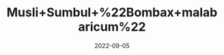 ---
title: 'Musli+Sumbul+%22Bombax+malabaricum%22'
date: '2022-09-05' 
metatag: '' 
inventory: '0' 
draft: false 
# meta description 
shortDescripton: ''
description: 'Herb'
longdescription: ''
featured: True
# product Price
price: '20.0'
# Product Short Description
shortDescription: ''
productID: 'C0B8092A-0D2D-ED11-9968-005056B3A416'
type: 'products'
category: 'Herb' 
thumnailproduct: 'https://aminsaddiquidawakhana.eralive.net/images/products/C0B8092A-0D2D-ED11-9968-005056B3A4161.png' 
images:
  - image: 'images/products/C0B8092A-0D2D-ED11-9968-005056B3A4161.png'  
Variants:
---